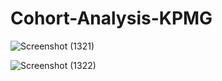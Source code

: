 # Cohort-Analysis-KPMG

![Screenshot (1321)](https://user-images.githubusercontent.com/75215825/223362655-010ef093-a4f3-43c3-86af-c86b6cb275b9.png)

![Screenshot (1322)](https://user-images.githubusercontent.com/75215825/223362690-b3b67837-0627-4c13-ae62-96c25dd540aa.png)
